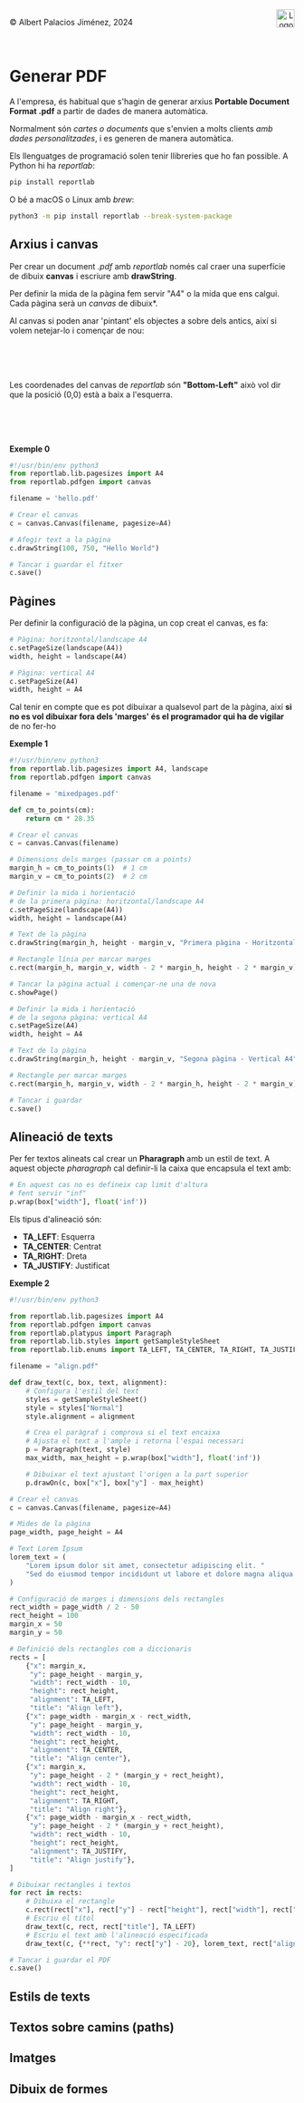 <div style="display: flex; width: 100%;">
    <div style="flex: 1; padding: 0px;">
        <p>© Albert Palacios Jiménez, 2024</p>
    </div>
    <div style="flex: 1; padding: 0px; text-align: right;">
        <img src="./assets/ieti.png" height="32" alt="Logo de IETI" style="max-height: 32px;">
    </div>
</div>
<br/>

# Generar PDF

A l'empresa, és habitual que s'hagin de generar arxius **Portable Document Format .pdf** a partir de dades de manera automàtica. 

Normalment són *cartes o documents* que s'envien a molts clients *amb dades personalitzades*, i es generen de manera automàtica.

Els llenguatges de programació solen tenir llibreries que ho fan possible. A Python hi ha *reportlab*:

```bash
pip install reportlab
```

O bé a macOS o Linux amb *brew*:
```bash
python3 -m pip install reportlab --break-system-package
```

## Arxius i canvas

Per crear un document *.pdf* amb *reportlab* només cal craer una superfície de dibuix **canvas** i escriure amb **drawString**.

Per definir la mida de la pàgina fem servir "A4" o la mida que ens calgui. Cada pàgina serà un *canvas* de dibuix*.

Al canvas si poden anar 'pintant' els objectes a sobre dels antics, així si volem netejar-lo i començar de nou:

<br/>
<center><img src="./assets/context00.png" style="max-height: 400px" alt="">
<br/></center>
<br/>
<br/>

Les coordenades del canvas de *reportlab* són **"Bottom-Left"** això vol dir que la posició (0,0) està a baix a l'esquerra.

<br/>
<center><img src="./assets/context01.png" style="max-height: 400px" alt="">
<br/></center>
<br/>
<br/>

**Exemple 0**

```python
#!/usr/bin/env python3
from reportlab.lib.pagesizes import A4
from reportlab.pdfgen import canvas

filename = 'hello.pdf'

# Crear el canvas
c = canvas.Canvas(filename, pagesize=A4)

# Afegir text a la pàgina
c.drawString(100, 750, "Hello World")

# Tancar i guardar el fitxer
c.save()
```

## Pàgines

Per definir la configuració de la pàgina, un cop creat el canvas, es fa:

```python
# Pàgina: horitzontal/landscape A4
c.setPageSize(landscape(A4))
width, height = landscape(A4)

# Pàgina: vertical A4
c.setPageSize(A4)
width, height = A4
```

Cal tenir en compte que es pot dibuixar a qualsevol part de la pàgina, així **si no es vol dibuixar fora dels 'marges' és el programador qui ha de vigilar** de no fer-ho

**Exemple 1**

```python
#!/usr/bin/env python3
from reportlab.lib.pagesizes import A4, landscape
from reportlab.pdfgen import canvas

filename = 'mixedpages.pdf'

def cm_to_points(cm):
    return cm * 28.35

# Crear el canvas
c = canvas.Canvas(filename)

# Dimensions dels marges (passar cm a points)
margin_h = cm_to_points(1)  # 1 cm
margin_v = cm_to_points(2)  # 2 cm

# Definir la mida i horientació
# de la primera pàgina: horitzontal/landscape A4
c.setPageSize(landscape(A4))
width, height = landscape(A4)

# Text de la pàgina
c.drawString(margin_h, height - margin_v, "Primera pàgina - Horitzontal A4")

# Rectangle línia per marcar marges
c.rect(margin_h, margin_v, width - 2 * margin_h, height - 2 * margin_v)

# Tancar la pàgina actual i començar-ne una de nova
c.showPage()

# Definir la mida i horientació
# de la segona pàgina: vertical A4
c.setPageSize(A4)
width, height = A4

# Text de la pàgina
c.drawString(margin_h, height - margin_v, "Segona pàgina - Vertical A4")

# Rectangle per marcar marges
c.rect(margin_h, margin_v, width - 2 * margin_h, height - 2 * margin_v)

# Tancar i guardar
c.save()
```

## Alineació de texts

Per fer textos alineats cal crear un **Pharagraph** amb un estil de text. A aquest objecte *pharagraph* cal definir-li la caixa que encapsula el text amb:

```python
# En aquest cas no es defineix cap limit d'altura
# fent servir "inf"
p.wrap(box["width"], float('inf')) 
```

Els tipus d'alineació són:

- **TA_LEFT**: Esquerra 
- **TA_CENTER**: Centrat 
- **TA_RIGHT**: Dreta 
- **TA_JUSTIFY**: Justificat 

**Exemple 2**

```python
#!/usr/bin/env python3

from reportlab.lib.pagesizes import A4
from reportlab.pdfgen import canvas
from reportlab.platypus import Paragraph
from reportlab.lib.styles import getSampleStyleSheet
from reportlab.lib.enums import TA_LEFT, TA_CENTER, TA_RIGHT, TA_JUSTIFY

filename = "align.pdf"

def draw_text(c, box, text, alignment):
    # Configura l'estil del text
    styles = getSampleStyleSheet()
    style = styles["Normal"]
    style.alignment = alignment

    # Crea el paràgraf i comprova si el text encaixa
    # Ajusta el text a l'ample i retorna l'espai necessari
    p = Paragraph(text, style)
    max_width, max_height = p.wrap(box["width"], float('inf'))  

    # Dibuixar el text ajustant l'origen a la part superior
    p.drawOn(c, box["x"], box["y"] - max_height)  

# Crear el canvas
c = canvas.Canvas(filename, pagesize=A4)

# Mides de la pàgina
page_width, page_height = A4

# Text Lorem Ipsum
lorem_text = (
    "Lorem ipsum dolor sit amet, consectetur adipiscing elit. "
    "Sed do eiusmod tempor incididunt ut labore et dolore magna aliqua."
)

# Configuració de marges i dimensions dels rectangles
rect_width = page_width / 2 - 50
rect_height = 100
margin_x = 50
margin_y = 50

# Definició dels rectangles com a diccionaris
rects = [
    {"x": margin_x, 
     "y": page_height - margin_y, 
     "width": rect_width - 10, 
     "height": rect_height, 
     "alignment": TA_LEFT, 
     "title": "Align left"},
    {"x": page_width - margin_x - rect_width, 
     "y": page_height - margin_y, 
     "width": rect_width - 10, 
     "height": rect_height, 
     "alignment": TA_CENTER, 
     "title": "Align center"},
    {"x": margin_x, 
     "y": page_height - 2 * (margin_y + rect_height), 
     "width": rect_width - 10, 
     "height": rect_height, 
     "alignment": TA_RIGHT, 
     "title": "Align right"},
    {"x": page_width - margin_x - rect_width, 
     "y": page_height - 2 * (margin_y + rect_height), 
     "width": rect_width - 10, 
     "height": rect_height, 
     "alignment": TA_JUSTIFY, 
     "title": "Align justify"},
]

# Dibuixar rectangles i textos
for rect in rects:
    # Dibuixa el rectangle
    c.rect(rect["x"], rect["y"] - rect["height"], rect["width"], rect["height"])
    # Escriu el títol
    draw_text(c, rect, rect["title"], TA_LEFT)
    # Escriu el text amb l'alineació especificada
    draw_text(c, {**rect, "y": rect["y"] - 20}, lorem_text, rect["alignment"])

# Tancar i guardar el PDF
c.save()
```

## Estils de texts


## Textos sobre camins (paths)

## Imatges

## Dibuix de formes